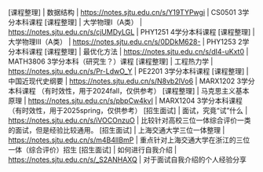 [课程整理] | 数据结构 | https://notes.sjtu.edu.cn/s/Y19TYPwgi | CS0501 3学分本科课程
[课程整理] | 大学物理I（A类） | https://notes.sjtu.edu.cn/s/cjUMDyLGL | PHY1251 4学分本科课程
[课程整理] | 大学物理III（A类） | https://notes.sjtu.edu.cn/s/0DDkM628- | PHY1253 2学分本科课程
[课程整理] | 最优化方法 | https://notes.sjtu.edu.cn/s/dI4-uKxt0 | MATH3806 3学分本科（研究生？）课程
[课程整理] | 工程热力学 | https://notes.sjtu.edu.cn/s/Pr-LdwO_Y | PE2201 3学分本科课程
[课程整理] | 中国近现代史纲要 | https://notes.sjtu.edu.cn/s/N8vb2lVo6 | MARX1202 3学分本科课程 （有时效性，用于2024fall，仅供参考）
[课程整理] | 马克思主义基本原理 | https://notes.sjtu.edu.cn/s/pbpCw4kvI | MARX1204 3学分本科课程 （有时效性，用于2025spring，仅供参考）
[招生面试] | 面试，究竟“试”什么 | https://notes.sjtu.edu.cn/s/iVOCOnzuO | 比较针对高校三位一体综合评价一类的面试，但是经验比较通用。
[招生面试] | 上海交通大学三位一体整理 | https://notes.sjtu.edu.cn/s/m4B4lIBmP | 重点针对上海交通大学在浙江的三位一体（综合评价）招生
[招生面试] | 如何进行自我介绍 | https://notes.sjtu.edu.cn/s/_S2ANHAXQ | 对于面试自我介绍的个人经验分享